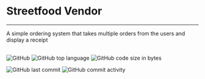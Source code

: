# Streetfood Vendor
<hr>
A simple ordering system that takes multiple orders from the users and display a receipt

<br/>
<br/>

![GitHub](https://img.shields.io/github/license/codingtyp/StreetfoodVendor?label=License&style=flat-square)
![GitHub top language](https://img.shields.io/github/languages/top/codingtyp/StreetfoodVendor?label=Python&style=flat-square)
![GitHub code size in bytes](https://img.shields.io/github/languages/code-size/codingtyp/StreetfoodVendor?label=Code%20Size&style=flat-square)

![GitHub last commit](https://img.shields.io/github/last-commit/codingtyp/StreetfoodVendor?label=Last%20Commit&style=flat-square)
![GitHub commit activity](https://img.shields.io/github/commit-activity/m/codingtyp/StreetfoodVendor?label=Commit%20Activity&style=flat-square)

